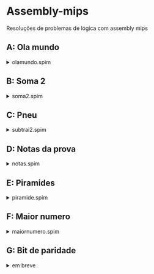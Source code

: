 # Assembly-mips
Resoluções de problemas de lógica com assembly mips

## A: Ola mundo
<details>
<summary>olamundo.spim</summary>
Olá!

Você está iniciando no mundo da correção automática de exercícios de computação. Este é um momento bastante delicado e por isso você deve prestar atenção em todos os detalhes de um problema.

A primeira coisa que devemos perceber é que sempre que se fala em linha devemos entender que a linha termina com o caractere de quebra de linha o \n, também é interessante saber que os sistemas de correção automática executam um sistema UNIX, em geral Linux e por isso a quebra de linha é composta unicamente pelo caractere \n, os sistemas (r)Windows utilizam o conceito \r\n.

Para este problema você deve imprimir uma única linha contendo a frase:

Ola Mundo
</details>

## B: Soma 2
<details>
<summary>soma2.spim</summary>
Bem vindo ao segundo exercício!

No exercício anterior trabalhamos apenas com a impressão de uma única linha, agora vamos interagir com a máquina!!!

Todos os exercícios com correção automática possuem um processamento de uma entrada e o seu resultado é impresso em uma ou mais linhas.

Para este exercício você deve ler 2 números da entrada padrão (geralmente o teclado) e imprimir uma única linha contendo a soma destes 2 números.

Entrada:

A entrada é composta por dois números inteiros N_i ( 0 \leq N_i \leq 600000 ).

Saída:

A saída é composta por uma única linha contendo a somas dos dois números inteiros lidos, veja abaixo alguns exemplos de entradas e saídas.
</details>

## C: Pneu
<details>
<summary>subtrai2.spim</summary>
Calibrar os pneus do carro deve ser uma tarefa cotidiana de todos os motoristas. Para isto, os postos de gasolina possuem uma bomba de ar. A maioria das bombas atuais são eletrônicas, permitindo que o motorista indique a pressão desejada num teclado. Ao ser ligada ao pneu, a bomba primeiro lê a pressão atual e calcula a diferença de pressão entre a desejada e a lida. Com esta diferença ela esvazia ou enche o pneu para chegar na pressão correta.

Sua ajuda foi requisitada para desenvolver o programa da próxima bomba da SBC - Sistemas de Bombas Computadorizadas.

Escreva um programa que, dada a pressão desejada digitada pelo motorista e a pressão do pneu lida pela bomba, indica a diferença entre a pressão desejada e a pressão lida.

Entrada:

A primeira linha da entrada contém um inteiro N que indica a pressão desejada pelo motorista ( 1 \leq N \leq 40 ). A segunda linha contém um inteiro M que indica a pressão lida pela bomba ( 1 \leq M \leq 40 ).

Saída:

Seu programa deve imprimir uma única linha, contendo a diferença entre a pressão desejada e a pressão lida.
</details>

## D: Notas da prova
<details>
<summary>notas.spim</summary>
Rosy é uma talentosa professora do Ensino Médio que já ganhou muitos prêmios pela qualidade de sua aula. Seu reconhecimento foi tamanho que foi convidada a dar aulas em uma escola da Inglaterra. Mesmo falando bem inglês, Rosy ficou um pouco apreensiva com a responsabilidade, mas resolveu aceitar a proposta e encará-la como um bom desafio.

Tudo ocorreu bem para Rosy até o dia da prova. Acostumada a dar notas de 0 (zero) a 100 (cem), ela fez o mesmo na primeira prova dos alunos da Inglaterra. No entanto, os alunos acharam estranho, pois na Inglaterra o sistema de notas é diferente: as notas devem ser dadas como conceitos de A a E. O conceito A é o mais alto, enquanto o conceito E é o mais baixo.

Conversando com outros professores, ela recebeu a sugestão de utilizar a seguinte tabela, relacionando as notas numéricas com as notas de conceitos:

|Nota	   | Conceito |
|----------|----------|
|0	       |    E     |
|1 a 35	   |    D     |
|36 a 60   |    C     |
|61 a 85   |    B     |
|86 a 100  |    A     |

O problema é que Rosy já deu as notas no sistema numérico, e terá que converter as notas para o sistema de letras. Porém, Rosy precisa preparar as próximas aulas (para manter a qualidade que a tornou reconhecida), e não tem tempo suficiente para fazer a conversão das notas manualmente.

Entao, você deve escrever um programa que receba uma nota no sistema numérico e determine o conceito correspondente.

Entrada:

A entrada é composta por uma única linha contendo um inteiro N ( 0 \leq N \leq 100 ) que indica uma nota de prova no sistema numérico.

Saída:

A saída é composta de uma única linha, contendo a letra A, B, C, D ou E (em maiúsculas) representando o conceito correspondente a nota dada na entrada.
</details>

## E: Piramides
<details>
<summary>piramide.spim</summary>
Faça um programa que leia um número natural n e desenhe uma pirâmide de asteriscos (veja o exemplo de saída).

Entrada:

A entrada é composta por uma única linha, contendo o número n ( 1 \leq n \leq 1000000 ).

Saída:

A saída é composta pela pirâmide de asteriscos.

</details>

## F: Maior numero
<details>
<summary>maiornumero.spim</summary>
O objetivo neste exercício é simples: você deve ler n números e determinar o maior entre eles.

Entrada:

A entrada é composta por diversas linhas. A primeira linha contém um inteiro n (1 \leq n \leq 10^5). As n linhas seguintes contém cada uma um inteiro.

Saída:

A saída é composta por uma única linha contendo o maior dos n números lidos.
</details>

## G: Bit de paridade
<details>
<summary>em breve</summary>
</details>